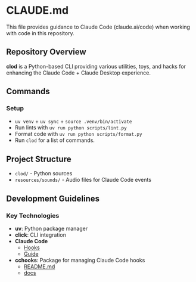# CLAUDE.md

This file provides guidance to Claude Code (claude.ai/code) when working with code in this repository.

## Repository Overview

**clod** is a Python-based CLI providing various utilities, toys, and hacks for enhancing the Claude Code + Claude Desktop experience.

## Commands

### Setup
- `uv venv` + `uv sync` + `source .venv/bin/activate`
- Run lints with `uv run python scripts/lint.py`
- Format code with `uv run python scripts/format.py`
- Run `clod` for a list of commands.

## Project Structure
- `clod/` - Python sources
- `resources/sounds/` - Audio files for Claude Code events

## Development Guidelines

### Key Technologies
- **uv**: Python package manager
- **click**: CLI integration
- **Claude Code**
  - [Hooks](https://docs.anthropic.com/en/docs/claude-code/hooks)
  - [Guide](https://docs.anthropic.com/en/docs/claude-code/hooks-guide)
- **cchooks**: Package for managing Claude Code hooks
  - [README.md](https://github.com/GowayLee/cchooks/blob/main/README.md)
  - [docs](https://github.com/GowayLee/cchooks/tree/main/docs)

